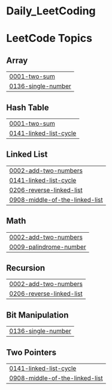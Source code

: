 # Daily_LeetCoding
<!---LeetCode Topics Start-->
# LeetCode Topics
## Array
|  |
| ------- |
| [0001-two-sum](https://github.com/Raza11220/Daily_LeetCoding/tree/master/0001-two-sum) |
| [0136-single-number](https://github.com/Raza11220/Daily_LeetCoding/tree/master/0136-single-number) |
## Hash Table
|  |
| ------- |
| [0001-two-sum](https://github.com/Raza11220/Daily_LeetCoding/tree/master/0001-two-sum) |
| [0141-linked-list-cycle](https://github.com/Raza11220/Daily_LeetCoding/tree/master/0141-linked-list-cycle) |
## Linked List
|  |
| ------- |
| [0002-add-two-numbers](https://github.com/Raza11220/Daily_LeetCoding/tree/master/0002-add-two-numbers) |
| [0141-linked-list-cycle](https://github.com/Raza11220/Daily_LeetCoding/tree/master/0141-linked-list-cycle) |
| [0206-reverse-linked-list](https://github.com/Raza11220/Daily_LeetCoding/tree/master/0206-reverse-linked-list) |
| [0908-middle-of-the-linked-list](https://github.com/Raza11220/Daily_LeetCoding/tree/master/0908-middle-of-the-linked-list) |
## Math
|  |
| ------- |
| [0002-add-two-numbers](https://github.com/Raza11220/Daily_LeetCoding/tree/master/0002-add-two-numbers) |
| [0009-palindrome-number](https://github.com/Raza11220/Daily_LeetCoding/tree/master/0009-palindrome-number) |
## Recursion
|  |
| ------- |
| [0002-add-two-numbers](https://github.com/Raza11220/Daily_LeetCoding/tree/master/0002-add-two-numbers) |
| [0206-reverse-linked-list](https://github.com/Raza11220/Daily_LeetCoding/tree/master/0206-reverse-linked-list) |
## Bit Manipulation
|  |
| ------- |
| [0136-single-number](https://github.com/Raza11220/Daily_LeetCoding/tree/master/0136-single-number) |
## Two Pointers
|  |
| ------- |
| [0141-linked-list-cycle](https://github.com/Raza11220/Daily_LeetCoding/tree/master/0141-linked-list-cycle) |
| [0908-middle-of-the-linked-list](https://github.com/Raza11220/Daily_LeetCoding/tree/master/0908-middle-of-the-linked-list) |
<!---LeetCode Topics End-->